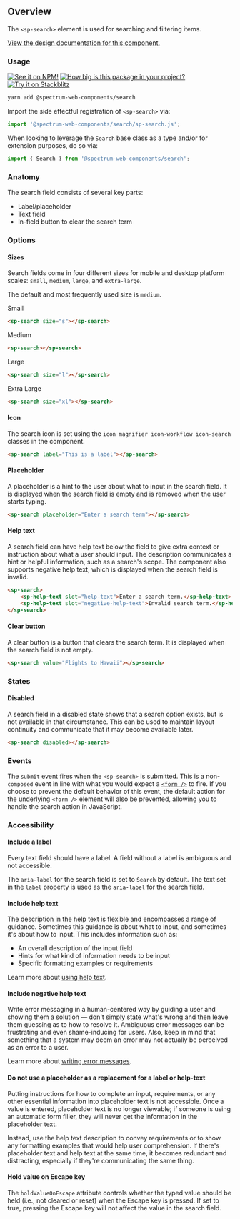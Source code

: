 ## Overview

The `<sp-search>` element is used for searching and filtering items.

[View the design documentation for this component.](https://spectrum.adobe.com/page/search-field/)

### Usage

[![See it on NPM!](https://img.shields.io/npm/v/@spectrum-web-components/search?style=for-the-badge)](https://www.npmjs.com/package/@spectrum-web-components/search)
[![How big is this package in your project?](https://img.shields.io/bundlephobia/minzip/@spectrum-web-components/search?style=for-the-badge)](https://bundlephobia.com/result?p=@spectrum-web-components/search)
[![Try it on Stackblitz](https://img.shields.io/badge/Try%20it%20on-Stackblitz-blue?style=for-the-badge)](https://stackblitz.com/edit/vitejs-vite-xnfnkgvf)

```zsh
yarn add @spectrum-web-components/search
```

Import the side effectful registration of `<sp-search>` via:

```js
import '@spectrum-web-components/search/sp-search.js';
```

When looking to leverage the `Search` base class as a type and/or for extension purposes, do so via:

```js
import { Search } from '@spectrum-web-components/search';
```

### Anatomy

The search field consists of several key parts:

- Label/placeholder
- Text field
- In-field button to clear the search term

### Options

#### Sizes

Search fields come in four different sizes for mobile and desktop platform scales: `small`, `medium`, `large`, and `extra-large`.

The default and most frequently used size is `medium`.

<sp-tabs selected="m" auto label="Size Attribute Options">
<sp-tab value="s">Small</sp-tab>
<sp-tab-panel value="s">

```html demo
<sp-search size="s"></sp-search>
```

</sp-tab-panel>
<sp-tab value="m">Medium</sp-tab>
<sp-tab-panel value="m">

```html demo
<sp-search></sp-search>
```

</sp-tab-panel>
<sp-tab value="l">Large</sp-tab>
<sp-tab-panel value="l">

```html demo
<sp-search size="l"></sp-search>
```

</sp-tab-panel>
<sp-tab value="xl">Extra Large</sp-tab>
<sp-tab-panel value="xl">

```html demo
<sp-search size="xl"></sp-search>
```

</sp-tab-panel>
</sp-tabs>

#### Icon

The search icon is set using the `icon magnifier icon-workflow icon-search` classes in the component.

```html demo
<sp-search label="This is a label"></sp-search>
```

#### Placeholder

A placeholder is a hint to the user about what to input in the search field. It is displayed when the search field is empty and is removed when the user starts typing.

```html demo
<sp-search placeholder="Enter a search term"></sp-search>
```

#### Help text

A search field can have help text below the field to give extra context or instruction about what a user should input. The description communicates a hint or helpful information, such as a search's scope. The component also supports negative help text, which is displayed when the search field is invalid.

```html demo
<sp-search>
    <sp-help-text slot="help-text">Enter a search term.</sp-help-text>
    <sp-help-text slot="negative-help-text">Invalid search term.</sp-help-text>
</sp-search>
```

#### Clear button

A clear button is a button that clears the search term. It is displayed when the search field is not empty.

```html demo
<sp-search value="Flights to Hawaii"></sp-search>
```

### States

#### Disabled

A search field in a disabled state shows that a search option exists, but is not available in that circumstance. This can be used to maintain layout continuity and communicate that it may become available later.

```html demo
<sp-search disabled></sp-search>
```

### Events

The `submit` event fires when the `<sp-search>` is submitted. This is a non-`composed` event in line with what you would expect a [`<form />`](https://developer.mozilla.org/en-US/docs/Web/API/HTMLFormElement/submit_event) to fire. If you choose to prevent the default behavior of this event, the default action for the underlying `<form />` element will also be prevented, allowing you to handle the search action in JavaScript.

### Accessibility

#### Include a label

Every text field should have a label. A field without a label is ambiguous and not accessible.

The `aria-label` for the search field is set to `Search` by default. The text set in the `label` property is used as the `aria-label` for the search field.

#### Include help text

The description in the help text is flexible and encompasses a range of guidance. Sometimes this guidance is about what to input, and sometimes it's about how to input. This includes information such as:

- An overall description of the input field
- Hints for what kind of information needs to be input
- Specific formatting examples or requirements

Learn more about [using help text](https://spectrum.adobe.com/page/text-field/#Use-help-text-to-show-hints,-formatting,-and-requirements).

#### Include negative help text

Write error messaging in a human-centered way by guiding a user and showing them a solution — don't simply state what's wrong and then leave them guessing as to how to resolve it. Ambiguous error messages can be frustrating and even shame-inducing for users. Also, keep in mind that something that a system may deem an error may not actually be perceived as an error to a user.

Learn more about [writing error messages](https://spectrum.adobe.com/page/text-field/#Write-error-text-that-shows-a-solution).

#### Do not use a placeholder as a replacement for a label or help-text

Putting instructions for how to complete an input, requirements, or any other essential information into placeholder text is not accessible. Once a value is entered, placeholder text is no longer viewable; if someone is using an automatic form filler, they will never get the information in the placeholder text.

Instead, use the help text description to convey requirements or to show any formatting examples that would help user comprehension. If there's placeholder text and help text at the same time, it becomes redundant and distracting, especially if they're communicating the same thing.

#### Hold value on Escape key

The `holdValueOnEscape` attribute controls whether the typed value should be held (i.e., not cleared or reset) when the Escape key is pressed. If set to true, pressing the Escape key will not affect the value in the search field.
